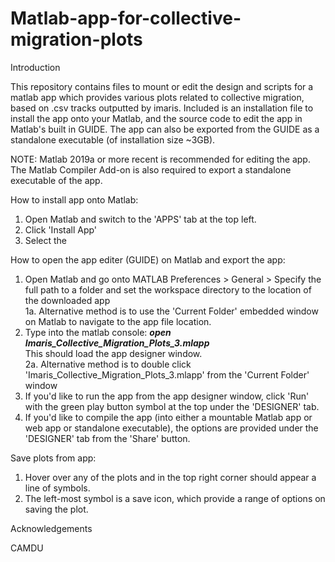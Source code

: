 # Matlab-app-for-collective-migration-plots

Introduction

This repository contains files to mount or edit the design and scripts for a matlab app which provides various plots related to collective migration, based on .csv tracks outputted by imaris. Included is an installation file to install the app onto your Matlab, and the source code to edit the app in Matlab's built in GUIDE. The app can also be exported from the GUIDE as a standalone executable (of installation size ~3GB).

NOTE: Matlab 2019a or more recent is recommended for editing the app. The Matlab Compiler Add-on is also required to export a standalone executable of the app.

How to install app onto Matlab:

1.	Open Matlab and switch to the 'APPS' tab at the top left.
2.	Click 'Install App'
3.	Select the 

How to open the app editer (GUIDE) on Matlab and export the app:
1.	Open Matlab and go onto MATLAB Preferences > General > Specify the full path to a folder and set the workspace directory to the location of the downloaded app\
    1a. Alternative method is to use the 'Current Folder' embedded window on Matlab to navigate to the app file location.
2.  Type into the matlab console:
    ***open Imaris_Collective_Migration_Plots_3.mlapp***\
    This should load the app designer window.\
    2a. Alternative method is to double click 'Imaris_Collective_Migration_Plots_3.mlapp' from the 'Current Folder' window
3.  If you'd like to run the app from the app designer window, click 'Run' with the green play button symbol at the top under the 'DESIGNER' tab.
4.  If you'd like to compile the app (into either a mountable Matlab app or web app or standalone executable), the options are provided under the 'DESIGNER' tab from the 'Share' button.

Save plots from app:

1. Hover over any of the plots and in the top right corner should appear a line of symbols.
2. The left-most symbol is a save icon, which provide a range of options on saving the plot.

Acknowledgements

CAMDU
